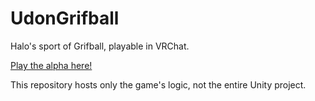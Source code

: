 # UdonGrifball
Halo's sport of Grifball, playable in VRChat.

[Play the alpha here!](https://vrchat.com/home/world/wrld_cf0b5f2b-68b1-4b37-99d4-21523162c81c)

This repository hosts only the game's logic, not the entire Unity project.
